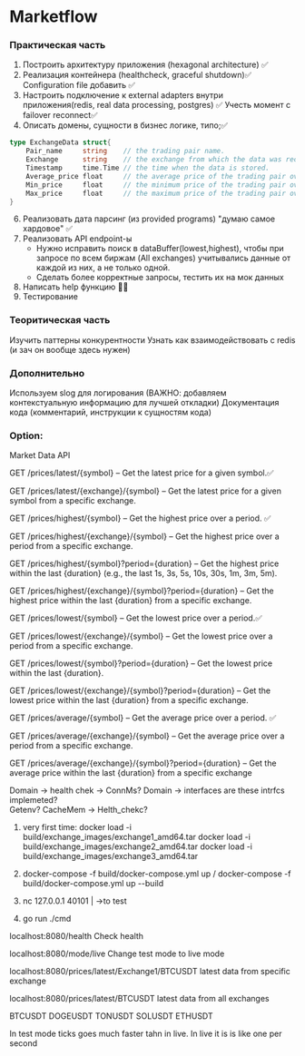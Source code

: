# Marketflow

### Практическая часть 
1) Построить архитектуру приложения (hexagonal architecture) ✅
2) Реализация контейнера (healthcheck, graceful shutdown)✅
    Configuration file добавить ✅
4) Настроить подключение к external adapters внутри приложения(redis, real data processing, postgres) ✅
    Учесть момент с failover reconnect✅
5) Описать домены, сущности в бизнес логике, типо;✅
```go
type ExchangeData struct{
    Pair_name     string    // the trading pair name.
    Exchange      string    // the exchange from which the data was received.
    Timestamp     time.Time // the time when the data is stored.
    Average_price float     // the average price of the trading pair over the last minute.
    Min_price     float     // the minimum price of the trading pair over the last minute.
    Max_price     float     // the maximum price of the trading pair over the last minute
} 
```

6) Реализовать дата парсинг (из provided programs) "думаю самое хардовое" ✅
7) Реализовать API endpoint-ы 
    -  Нужно исправить поиск в dataBuffer(lowest,highest), чтобы при запросе по всем биржам (All exchanges) учитывались данные от каждой из них, а не только одной.
    - Сделать более корректные запросы, тестить их на мок данных
8) Написать help функцию 🗿✅
9) Тестирование 


### Теоритическая часть 
Изучить паттерны конкурентности
Узнать как взаимодействовать с redis (и зач он вообще здесь нужен)


### Дополнительно
Используем slog для логирования (ВАЖНО: добавляем контекстуальную информацию для лучшей откладки)
Документация кода (комментарий, инструкции к сущностям кода)

### Option: 
Market Data API

GET /prices/latest/{symbol} – Get the latest price for a given symbol.✅

GET /prices/latest/{exchange}/{symbol} – Get the latest price for a given symbol from a specific exchange.  

GET /prices/highest/{symbol} – Get the highest price over a period. ✅

GET /prices/highest/{exchange}/{symbol} – Get the highest price over a period from a specific exchange.

GET /prices/highest/{symbol}?period={duration} – Get the highest price within the last {duration} (e.g., the last 1s, 3s, 5s, 10s, 30s, 1m, 3m, 5m).

GET /prices/highest/{exchange}/{symbol}?period={duration} – Get the highest price within the last {duration} from a specific exchange.

GET /prices/lowest/{symbol} – Get the lowest price over a period.✅

GET /prices/lowest/{exchange}/{symbol} – Get the lowest price over a period from a specific exchange.

GET /prices/lowest/{symbol}?period={duration} – Get the lowest price within the last {duration}.

GET /prices/lowest/{exchange}/{symbol}?period={duration} – Get the lowest price within the last {duration} from a specific exchange.

GET /prices/average/{symbol} – Get the average price over a period. ✅

GET /prices/average/{exchange}/{symbol} – Get the average price over a period from a specific exchange.

GET /prices/average/{exchange}/{symbol}?period={duration} – Get the average price within the last {duration} from a specific exchange





Domain -> health chek -> ConnMs?
Domain -> interfaces are these intrfcs implemeted?  
Getenv?
CacheMem -> Helth_chekc?



1. very first time: 
docker load -i build/exchange_images/exchange1_amd64.tar
docker load -i build/exchange_images/exchange2_amd64.tar
docker load -i build/exchange_images/exchange3_amd64.tar

2. docker-compose -f build/docker-compose.yml up / docker-compose -f build/docker-compose.yml up --build


3. nc 127.0.0.1 40101
    |
    ->to test

4. go run ./cmd


localhost:8080/health
Check health

localhost:8080/mode/live
Change test mode to live mode

localhost:8080/prices/latest/Exchange1/BTCUSDT
latest data from specific exchange

localhost:8080/prices/latest/BTCUSDT
latest data from all exchanges

BTCUSDT
DOGEUSDT
TONUSDT
SOLUSDT
ETHUSDT


In test mode ticks goes much faster tahn in live. In live it is is like one per second
